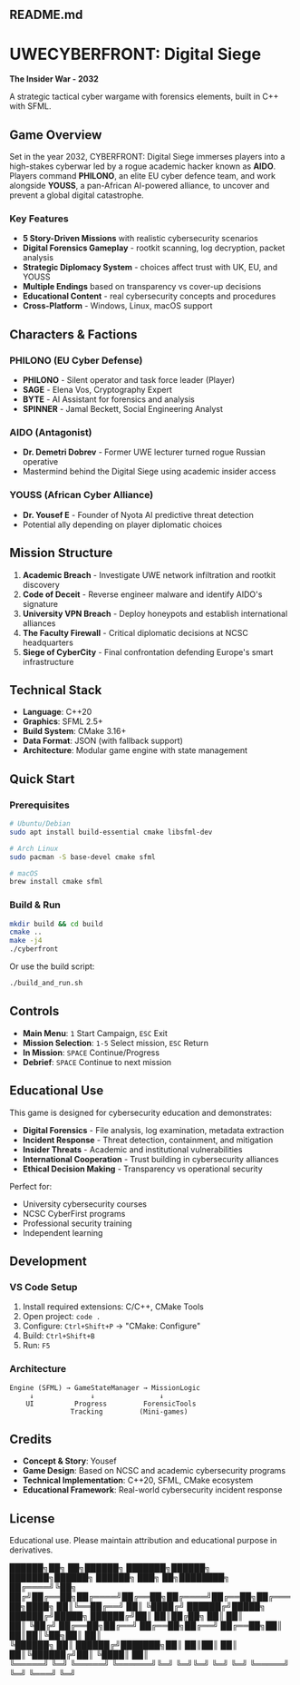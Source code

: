 ## README.md

# UWECYBERFRONT: Digital Siege

**The Insider War - 2032**

A strategic tactical cyber wargame with forensics elements, built in C++ with SFML.

## Game Overview

Set in the year 2032, CYBERFRONT: Digital Siege immerses players into a high-stakes cyberwar led by a rogue academic hacker known as **AIDO**. Players command **PHILONO**, an elite EU cyber defence team, and work alongside **YOUSS**, a pan-African AI-powered alliance, to uncover and prevent a global digital catastrophe.

### Key Features

- **5 Story-Driven Missions** with realistic cybersecurity scenarios
- **Digital Forensics Gameplay** - rootkit scanning, log decryption, packet analysis
- **Strategic Diplomacy System** - choices affect trust with UK, EU, and YOUSS
- **Multiple Endings** based on transparency vs cover-up decisions
- **Educational Content** - real cybersecurity concepts and procedures
- **Cross-Platform** - Windows, Linux, macOS support

## Characters & Factions

### PHILONO (EU Cyber Defense)
- **PHILONO** - Silent operator and task force leader (Player)
- **SAGE** - Elena Vos, Cryptography Expert
- **BYTE** - AI Assistant for forensics and analysis
- **SPINNER** - Jamal Beckett, Social Engineering Analyst

### AIDO (Antagonist)
- **Dr. Demetri Dobrev** - Former UWE lecturer turned rogue Russian operative
- Mastermind behind the Digital Siege using academic insider access

### YOUSS (African Cyber Alliance)
- **Dr. Yousef E** - Founder of Nyota AI predictive threat detection
- Potential ally depending on player diplomatic choices

## Mission Structure

1. **Academic Breach** - Investigate UWE network infiltration and rootkit discovery
2. **Code of Deceit** - Reverse engineer malware and identify AIDO's signature
3. **University VPN Breach** - Deploy honeypots and establish international alliances
4. **The Faculty Firewall** - Critical diplomatic decisions at NCSC headquarters
5. **Siege of CyberCity** - Final confrontation defending Europe's smart infrastructure

## Technical Stack
- **Language**: C++20
- **Graphics**: SFML 2.5+
- **Build System**: CMake 3.16+
- **Data Format**: JSON (with fallback support)
- **Architecture**: Modular game engine with state management

## Quick Start

### Prerequisites
```bash
# Ubuntu/Debian
sudo apt install build-essential cmake libsfml-dev

# Arch Linux  
sudo pacman -S base-devel cmake sfml

# macOS
brew install cmake sfml
```

### Build & Run
```bash
mkdir build && cd build
cmake ..
make -j4
./cyberfront
```

Or use the build script:
```bash
./build_and_run.sh
```

## Controls

- **Main Menu**: `1` Start Campaign, `ESC` Exit
- **Mission Selection**: `1-5` Select mission, `ESC` Return  
- **In Mission**: `SPACE` Continue/Progress
- **Debrief**: `SPACE` Continue to next mission

## Educational Use

This game is designed for cybersecurity education and demonstrates:

- **Digital Forensics** - File analysis, log examination, metadata extraction
- **Incident Response** - Threat detection, containment, and mitigation
- **Insider Threats** - Academic and institutional vulnerabilities
- **International Cooperation** - Trust building in cybersecurity alliances
- **Ethical Decision Making** - Transparency vs operational security

Perfect for:
- University cybersecurity courses
- NCSC CyberFirst programs  
- Professional security training
- Independent learning

## Development

### VS Code Setup
1. Install required extensions: C/C++, CMake Tools
2. Open project: `code .`
3. Configure: `Ctrl+Shift+P` → "CMake: Configure"
4. Build: `Ctrl+Shift+B`
5. Run: `F5`

### Architecture
```
Engine (SFML) → GameStateManager → MissionLogic
     ↓              ↓                ↓
    UI          Progress         ForensicTools
               Tracking         (Mini-games)
```

## Credits

- **Concept & Story**: Yousef
- **Game Design**: Based on NCSC and academic cybersecurity programs
- **Technical Implementation**: C++20, SFML, CMake ecosystem
- **Educational Framework**: Real-world cybersecurity incident response

## License

Educational use. Please maintain attribution and educational purpose in derivatives.



 ██████╗██╗   ██╗██████╗ ███████╗██████╗ ███████╗██████╗  ██████╗ ███╗   ██╗████████╗
██╔════╝╚██╗ ██╔╝██╔══██╗██╔════╝██╔══██╗██╔════╝██╔══██╗██╔═══██╗████╗  ██║╚══██╔══╝
██║      ╚████╔╝ ██████╔╝█████╗  ██████╔╝█████╗  ██████╔╝██║   ██║██╔██╗ ██║   ██║   
██║       ╚██╔╝  ██╔══██╗██╔══╝  ██╔══██╗██╔══╝  ██╔══██╗██║   ██║██║╚██╗██║   ██║   
╚██████╗   ██║   ██████╔╝███████╗██║  ██║██║     ██║  ██║╚██████╔╝██║ ╚████║   ██║   
 ╚═════╝   ╚═╝   ╚═════╝ ╚══════╝╚═╝  ╚═╝╚═╝     ╚═╝  ╚═╝ ╚═════╝ ╚═╝  ╚═══╝   ╚═╝   


